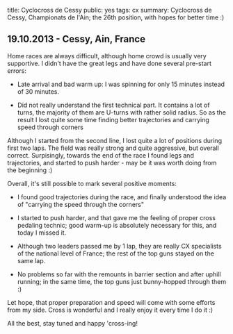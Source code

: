 title: Cyclocross de Cessy
public: yes
tags: cx
summary: Cyclocross de Cessy, Championats de l'Ain; the 26th position, with hopes for better time :)

## 19.10.2013 - Cessy, Ain, France

Home races are always difficult, although home crowd is usually very supportive. I
didn't have the great legs and have done several pre-start errors:

- Late arrival and bad warm up: I was spinning for only 15 minutes instead of 30
  minutes.

- Did not really understand the first technical part. It contains a lot of
  turns, the majority of them are U-turns with rather solid radius. So as the
  result I lost quite some time finding better trajectories and carrying speed
  through corners

Although I started from the second line, I lost quite a lot of positions
during first two laps. The field was really strong and quite aggressive, but
overall correct. Surpisingly, towards the end of the race I found legs and
trajectories, and started to push harder - may be it was worth doing from the
beginning :)

Overall, it's still possible to mark several positive moments:

- I found good trajectories during the race, and finally understood the idea of
  "carrying the speed through the corners"

- I started to push harder, and that gave me the feeling of proper cross
  pedaling technic; good warm-up is absolutely necessary for this, and today I
  missed it.

- Although two leaders passed me by 1 lap, they are really CX specialists of the
  national level of France; the rest of the top guns stayed on the same lap.

- No problems so far with the remounts in barrier section and after uphill running; in the
  same time, the top guns just bunny-hopped through them :)

Let hope, that proper preparation and speed will come with some efforts from my
side. Cross is wonderful and I really enjoy it every time I do it :)

All the best, stay tuned and happy 'cross-ing!

